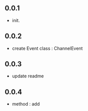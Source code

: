 ## 0.0.1
* init.

## 0.0.2
* create Event class : ChannelEvent

## 0.0.3
* update readme

## 0.0.4
* method : add